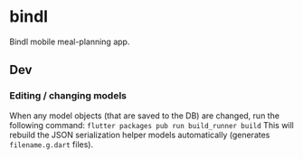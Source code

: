 # bindl
Bindl mobile meal-planning app.

## Dev

### Editing / changing models

When any model objects (that are saved to the DB) are changed, run the following command:
`flutter packages pub run build_runner build`
This will rebuild the JSON serialization helper models automatically (generates `filename.g.dart` files).
